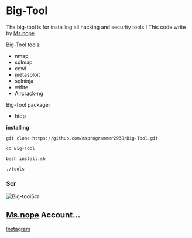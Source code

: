 # Big-Tool
The big-tool is for installing all hacking and security tools !
This code write by [Ms.nope](https://github.com/msprogrammer2938)

Big-Tool tools:
- nmap
- sqlmap
- cewl
- metasploit
- sqlninja
- wifite
- Aircrack-ng

Big-Tool package:
- htop

**installing**
```
git clone https://github.com/msprogrammer2938/Big-Tool.git

cd Big-Tool

bash install.sh

./tools
```
### Scr
![Big-toolScr](https://user-images.githubusercontent.com/78996423/115227017-29147300-a125-11eb-8e03-c861926f601b.jpeg)

## [Ms.nope](https://github.com/msprogrammer2938) Account...
[Instagram](https://instagram.com/programmer2938)

